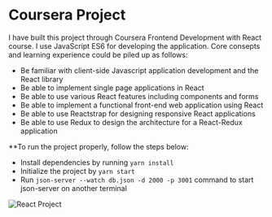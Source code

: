 # Coursera Project

I have built this project through Coursera Frontend Development with React course. I use JavaScript ES6 for developing the application. Core consepts and learning experience could be piled up as follows:

- Be familiar with client-side Javascript application development and the React library
- Be able to implement single page applications in React
- Be able to use various React features including components and forms
- Be able to implement a functional front-end web application using React
- Be able to use Reactstrap for designing responsive React applications
- Be able to use Redux to design the architecture for a React-Redux application

**To run the project properly, follow the steps below:

- Install dependencies by running `yarn install`
- Initialize the project by `yarn start`
- Run `json-server --watch db.json -d 2000 -p 3001` command to start json-server on another terminal 



![React Project](react-app.gif)
